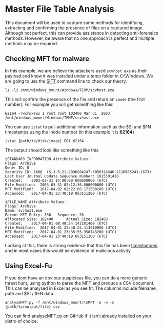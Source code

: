 # Master File Table Analysis
This document will be used to capture some methods for identifying, extracting and confirming the presence of files on a captured image.
Although not perfect, this can provide assistance in detecting anti-forensics methods. However, be aware that no one approach is perfect and multiple methods may be required.

## Checking MFT for malware 
In this example, we are believe the attackers used `scvhost.exe` as their payload and know it was installed under a temp folder in C:\Windows. We are going to use the [SIFT](https://digital-forensics.sans.org/community/downloads) command line to check our theory.

```ls -li /mnt/windows_mount/Windows/TEMP/scvhost.exe```

This will confirm the presence of the file and return an `inode` (the first number). For example you will get something like this:

```62164 -rwxrwxrwx 1 root root 102400 Mar 31  2003 /mnt/windows_mount/Windows/TEMP/scvhost.exe```

You can use `istat` to pull additional information such as the $SI and $FN timestamps using the inode number (in this example it is **62164**)

```istat {path/to/disk/image}.E01 62164```

The output should look like something like this:
```
$STANDARD_INFORMATION Attribute Values:
Flags: Archive
Owner ID: 0
Security ID: 1686  (S-1-5-21-2036804247-3058324640-2116585241-1673)
Last User Journal Update Sequence Number: 1915501416
Created:	2003-03-31 14:00:00.000000000 (UTC)
File Modified:	2003-03-31 02:12:36.000000000 (UTC)
MFT Modified:	2017-04-02 02:22:00.171508200 (UTC)
Accessed:	2017-04-01 23:40:19.003151200 (UTC)

$FILE_NAME Attribute Values:
Flags: Archive
Name: svchost.exe
Parent MFT Entry: 380 	Sequence: 26
Allocated Size: 102400   	Actual Size: 102400
Created:	2017-04-01 08:40:24.143281400 (UTC)
File Modified:	2017-04-01 22:40:25.413910900 (UTC)
MFT Modified:	2017-04-01 23:35:55.958743200 (UTC)
Accessed:	2017-04-01 23:40:19.003151200 (UTC)
```
Looking at this, there is strong evidence that this file has been [timestomped](http://www.forensicswiki.org/wiki/Timestomp) and in most cases this would be evidence of malicious activity.

## Using Excel-Fu
If you dont have an obvious suspicious file, you can do a more generic threat hunt, using python to parse the MFT and produce a CSV document.
This can be analysed in Excel as you see fit. The columns include filename, path and $SI / $FN data.

```analyzeMFT.py -f /mnt/windows_mount/\$MFT -a -e -o {path/to/output/file}.csv```

You can find [analyseMFT.py on GitHub](https://github.com/dkovar/analyzeMFT) if it isn't already installed on your distro of choice.
